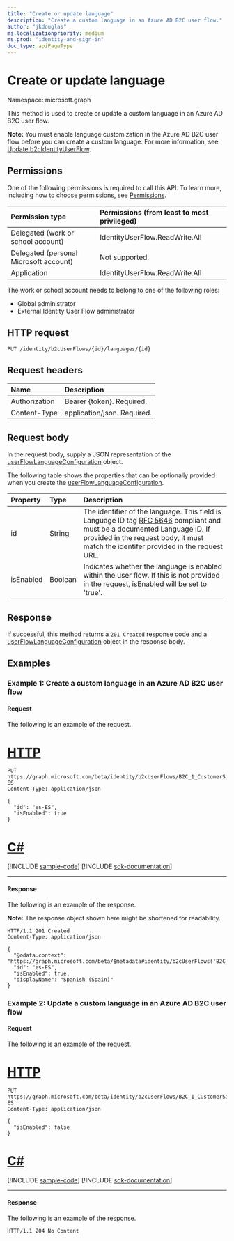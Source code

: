 ```yaml
---
title: "Create or update language"
description: "Create a custom language in an Azure AD B2C user flow."
author: "jkdouglas"
ms.localizationpriority: medium
ms.prod: "identity-and-sign-in"
doc_type: apiPageType
---
```


# Create or update language

Namespace: microsoft.graph

This method is used to create or update a custom language in an Azure AD B2C user flow.

**Note:** You must enable language customization in the Azure AD B2C user flow before you can create a custom language. For more information, see [Update b2cIdentityUserFlow](../api/b2cidentityuserflow-update.md).

## Permissions

One of the following permissions is required to call this API. To learn more, including how to choose permissions, see [Permissions](/graph/permissions-reference).

|Permission type      | Permissions (from least to most privileged)              |
|:--------------------|:---------------------------------------------------------|
|Delegated (work or school account)|IdentityUserFlow.ReadWrite.All|
|Delegated (personal Microsoft account)| Not supported.|
|Application|IdentityUserFlow.ReadWrite.All|

The work or school account needs to belong to one of the following roles:

* Global administrator
* External Identity User Flow administrator

## HTTP request

<!-- {
  "blockType": "ignored"
}
-->

``` http
PUT /identity/b2cUserFlows/{id}/languages/{id}
```

## Request headers

|Name|Description|
|:---|:---|
|Authorization|Bearer {token}. Required.|
|Content-Type|application/json. Required.|

## Request body

In the request body, supply a JSON representation of the [userFlowLanguageConfiguration](../resources/userflowlanguageconfiguration.md) object.

The following table shows the properties that can be optionally provided when you create the [userFlowLanguageConfiguration](../resources/userflowlanguageconfiguration.md).

|Property|Type|Description|
|:---|:---|:---|
|id|String|The identifier of the language. This field is Language ID tag [RFC 5646](https://tools.ietf.org/html/rfc5646) compliant and must be a documented Language ID. If provided in the request body, it must match the identifer provided in the request URL.|
|isEnabled|Boolean|Indicates whether the language is enabled within the user flow. If this is not provided in the request, isEnabled will be set to 'true'.|

## Response

If successful, this method returns a `201 Created` response code and a [userFlowLanguageConfiguration](../resources/userflowlanguageconfiguration.md) object in the response body.

## Examples

### Example 1: Create a custom language in an Azure AD B2C user flow

#### Request

The following is an example of the request.


# [HTTP](#tab/http)
<!-- {
  "blockType": "request",
  "name": "create_userflowlanguageconfiguration_from__1",
  "sampleKeys": ["B2C_1_CustomerSignUp", "es-ES"]
}
-->

``` http
PUT https://graph.microsoft.com/beta/identity/b2cUserFlows/B2C_1_CustomerSignUp/languages/es-ES
Content-Type: application/json

{
  "id": "es-ES",
  "isEnabled": true
}
```

# [C#](#tab/csharp)
[!INCLUDE [sample-code](../includes/snippets/csharp/create-userflowlanguageconfiguration-from--1-csharp-snippets.md)]
[!INCLUDE [sdk-documentation](../includes/snippets/snippets-sdk-documentation-link.md)]

---


#### Response

The following is an example of the response.

**Note:** The response object shown here might be shortened for readability.
<!-- {
  "blockType": "response",
  "truncated": true,
  "@odata.type": "microsoft.graph.userFlowLanguageConfiguration"
}
-->

``` http
HTTP/1.1 201 Created
Content-Type: application/json

{
  "@odata.context": "https://graph.microsoft.com/beta/$metadata#identity/b2cUserFlows('B2C_1_CustomerSignUp')/languages/$entity",
  "id": "es-ES",
  "isEnabled": true,
  "displayName": "Spanish (Spain)"
}
```

### Example 2: Update a custom language in an Azure AD B2C user flow

#### Request

The following is an example of the request.


# [HTTP](#tab/http)
<!-- {
  "blockType": "request",
  "name": "create_userflowlanguageconfiguration_from__2",
  "sampleKeys": ["B2C_1_CustomerSignUp", "es-ES"]
}
-->

``` http
PUT https://graph.microsoft.com/beta/identity/b2cUserFlows/B2C_1_CustomerSignUp/languages/es-ES
Content-Type: application/json

{
  "isEnabled": false
}
```

# [C#](#tab/csharp)
[!INCLUDE [sample-code](../includes/snippets/csharp/create-userflowlanguageconfiguration-from--2-csharp-snippets.md)]
[!INCLUDE [sdk-documentation](../includes/snippets/snippets-sdk-documentation-link.md)]

---


#### Response

The following is an example of the response.

<!-- {
  "blockType": "response",
  "truncated": true
}
-->

``` http
HTTP/1.1 204 No Content
```
